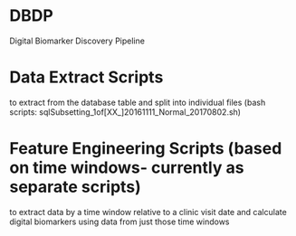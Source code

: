 # DBDP
Digital Biomarker Discovery Pipeline 

# Data Extract Scripts
to extract from the database table and split into individual files (bash scripts: sqlSubsetting_1of[XX_]20161111_Normal_20170802.sh)

# Feature Engineering Scripts (based on time windows- currently as separate scripts)
to extract data by a time window relative to a clinic visit date and calculate digital biomarkers using data from just those time windows

   
